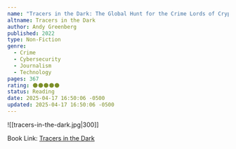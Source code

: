 ```yaml
---
name: "Tracers in the Dark: The Global Hunt for the Crime Lords of Cryptocurrency"
altname: Tracers in the Dark
author: Andy Greenberg
published: 2022
type: Non-Fiction
genre:
  - Crime
  - Cybersecurity
  - Journalism
  - Technology
pages: 367
rating: 🌑🌑🌑🌑🌑
status: Reading
date: 2025-04-17 16:50:06 -0500
updated: 2025-04-17 16:50:06 -0500
---
```


![[tracers-in-the-dark.jpg|300]]

Book Link: [Tracers in the Dark](https://www.goodreads.com/en/book/show/60462182-tracers-in-the-dark)

